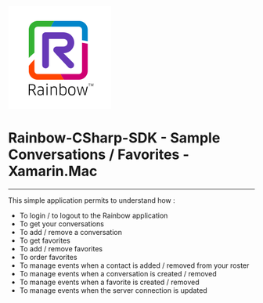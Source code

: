 ![Rainbow](../../logo_rainbow.png)

 
# Rainbow-CSharp-SDK - Sample Conversations / Favorites - Xamarin.Mac
---

This simple application permits to understand how :
- To login / to logout to the Rainbow application
- To get your conversations
- To add / remove a conversation
- To get favorites
- To add / remove favorites
- To order favorites
- To manage events when a contact is added / removed from your roster
- To manage events when a conversation is created / removed
- To manage events when a favorite is created / removed
- To manage events when the server connection is updated